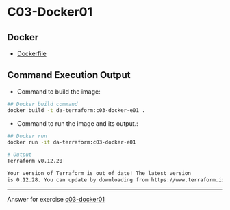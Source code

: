 # C03-Docker01

## Docker

- [Dockerfile](Dockerfile)

## Command Execution Output

- Command to build the image:

```bash
## Docker build command
docker build -t da-terraform:c03-docker-e01 .
```

- Command to run the image and its output.:

```bash
## Docker run
docker run -it da-terraform:c03-docker-e01

# Output
Terraform v0.12.20

Your version of Terraform is out of date! The latest version
is 0.12.28. You can update by downloading from https://www.terraform.io/downloads.html
```

---

Answer for exercise [c03-docker01](https://github.com/devopsacademyau/academy/blob/af3225a3436f263164e8daebc6bbd1ef3122b900/classes/03class/exercises/c03-docker01/README.md)
